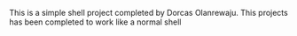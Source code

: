 This is a simple shell project completed by Dorcas Olanrewaju. This projects has been completed to work like a normal shell
